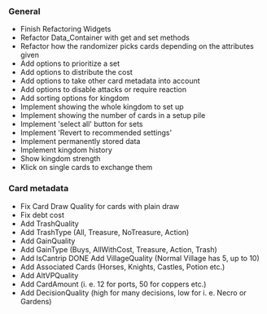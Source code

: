 ### General
- Finish Refactoring Widgets
- Refactor Data_Container with get and set methods
- Refactor how the randomizer picks cards depending on the attributes given
- Add options to prioritize a set
- Add options to distribute the cost
- Add options to take other card metadata into account
- Add options to disable attacks or require reaction
- Add sorting options for kingdom
- Implement showing the whole kingdom to set up
- Implement showing the number of cards in a setup pile
- Implement 'select all' button for sets
- Implement 'Revert to recommended settings'
- Implement permanently stored data
- Implement kingdom history
- Show kingdom strength
- Klick on single cards to exchange them


### Card metadata
- Fix Card Draw Quality for cards with plain draw
- Fix debt cost
- Add TrashQuality
- Add TrashType (All, Treasure, NoTreasure, Action)
- Add GainQuality
- Add GainType (Buys, AllWithCost, Treasure, Action, Trash)
- Add IsCantrip
DONE Add VillageQuality (Normal Village has 5, up to 10)
- Add Associated Cards (Horses, Knights, Castles, Potion etc.)
- Add AltVPQuality
- Add CardAmount (i. e. 12 for ports, 50 for coppers etc.)
- Add DecisionQuality (high for many decisions, low for i. e. Necro or Gardens)